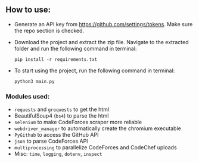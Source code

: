 
## How to use:
* Generate an API key from https://github.com/settings/tokens. Make sure the repo section is checked.
* Download the project and extract the zip file. Navigate to the extracted folder and run the following command in terminal:

  ```
  pip install -r requirements.txt
  ```
* To start using the project, run the following command in terminal:

  ```
  python3 main.py
  ```

### Modules used:
* `requests` and `grequests` to get the html
* BeautifulSoup4 (`bs4`) to parse the html
* `selenium` to make CodeForces scraper more reliable
* `webdriver_manager` to automatically create the chromium executable
* `PyGithub` to access the GitHub API
* `json` to parse CodeForces API
* `multiprocessing` to parallelize CodeForces and CodeChef uploads
* Misc: `time`, `logging`, `dotenv`, `inspect`
